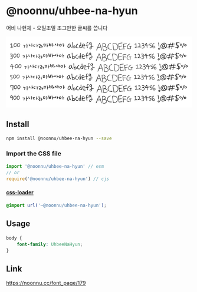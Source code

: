 # @noonnu/uhbee-na-hyun

어비 나현체 - 오밀조밀 조그만한 글씨를 씁니다

![example](./example.png)

## Install

```bash
npm install @noonnu/uhbee-na-hyun --save
```

### Import the CSS file

```js
import '@noonnu/uhbee-na-hyun' // esm
// or
require('@noonnu/uhbee-na-hyun') // cjs
```

#### [css-loader](https://github.com/webpack-contrib/css-loader)

```css
@import url('~@noonnu/uhbee-na-hyun');
```

## Usage

```css
body {
    font-family: UhbeeNaHyun;
}
```

## Link

https://noonnu.cc/font_page/179
